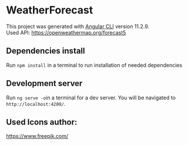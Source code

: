 # WeatherForecast

This project was generated with [Angular CLI](https://github.com/angular/angular-cli) version 11.2.9.<br>
Used API: https://openweathermap.org/forecast5
## Dependencies install

Run `npm install` in a terminal to run installation of needed dependencies

## Development server

Run `ng serve -o`in a terminal for a dev server. You will be navigated to `http://localhost:4200/`. 

## Used Icons author:
https://www.freepik.com/
